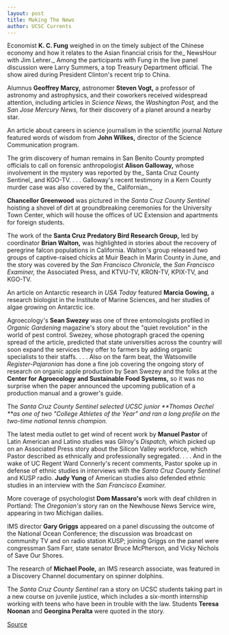 ```yaml
---
layout: post
title: Making The News
author: UCSC Currents
---
```


Economist **K. C. Fung** weighed in on the timely subject of the Chinese economy and how it relates to the Asian financial crisis for the_ NewsHour with Jim Lehrer._ Among the participants with Fung in the live panel discussion were Larry Summers, a top Treasury Department official. The show aired during President Clinton's recent trip to China.

Alumnus **Geoffrey Marcy,** astronomer **Steven Vogt,** a professor of astronomy and astrophysics, and their coworkers received widespread attention, including articles in _Science News,_ the _Washington Post,_ and the _San Jose Mercury News,_ for their discovery of a planet around a nearby star.

An article about careers in science journalism in the scientific journal _Nature_ featured words of wisdom from **John Wilkes,** director of the Science Communication program.

The grim discovery of human remains in San Benito County prompted officials to call on forensic anthropologist **Alison Galloway,** whose involvement in the mystery was reported by the_ Santa Cruz County Sentinel_ and KGO-TV. . . . Galloway's recent testimony in a Kern County murder case was also covered by the_ Californian._

**Chancellor Greenwood** was pictured in the _Santa Cruz County Sentinel_ hoisting a shovel of dirt at groundbreaking ceremonies for the University Town Center, which will house the offices of UC Extension and apartments for foreign students.

The work of the **Santa Cruz Predatory Bird Research Group,** led by coordinator **Brian Walton,** was highlighted in stories about the recovery of peregrine falcon populations in California. Walton's group released two groups of captive-raised chicks at Muir Beach in Marin County in June, and the story was covered by the _San Francisco Chronicle,_ the _San Francisco Examiner,_ the Associated Press, and KTVU-TV, KRON-TV, KPIX-TV, and KGO-TV.

An article on Antarctic research in _USA Today_ featured **Marcia Gowing,** a research biologist in the Institute of Marine Sciences, and her studies of algae growing on Antarctic ice.

Agroecology's **Sean Swezey** was one of three entomologists profiled in _Organic Gardening_ magazine's story about the "quiet revolution" in the world of pest control. Swezey, whose photograph graced the opening spread of the article, predicted that state universities across the country will soon expand the services they offer to farmers by adding organic specialists to their staffs. . . . Also on the farm beat, the Watsonville _Register-Pajaronian_ has done a fine job covering the ongoing story of research on organic apple production by Sean Swezey and the folks at the **Center for Agroecology and Sustainable Food Systems,** so it was no surprise when the paper announced the upcoming publication of a production manual and a grower's guide.

The _Santa Cruz County Sentinel _selected UCSC junior **Thomas Oechel **as one of two "College Athletes of the Year" and ran a long profile on the two-time national tennis champion_._

The latest media outlet to get wind of recent work by **Manuel Pastor** of Latin American and Latino studies was Gilroy's _Dispatch,_ which picked up on an Associated Press story about the Silicon Valley workforce, which Pastor described as ethnically and professionally segregated. . . . And in the wake of UC Regent Ward Connerly's recent comments, Pastor spoke up in defense of ethnic studies in interviews with the _Santa Cruz County Sentinel_ and KUSP radio. **Judy Yung** of American studies also defended ethnic studies in an interview with the _San Francisco Examiner._

More coverage of psychologist **Dom Massaro's** work with deaf children in Portland: The _Oregonian's_ story ran on the Newhouse News Service wire, appearing in two Michigan dailies.

IMS director **Gary Griggs** appeared on a panel discussing the outcome of the National Ocean Conference; the discussion was broadcast on community TV and on radio station KUSP; joining Griggs on the panel were congressman Sam Farr, state senator Bruce McPherson, and Vicky Nichols of Save Our Shores.

The research of **Michael Poole,** an IMS research associate, was featured in a Discovery Channel documentary on spinner dolphins.

The _Santa Cruz County Sentinel_ ran a story on UCSC students taking part in a new course on juvenile justice, which includes a six-month internship working with teens who have been in trouble with the law. Students **Teresa Noonan** and **Georgina Peralta** were quoted in the story.

[Source](http://www1.ucsc.edu/oncampus/currents/98-99/07-13/makenews.htm "Permalink to Making the News: 07-13-98")
